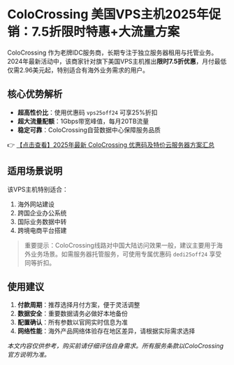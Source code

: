 # ColoCrossing 美国VPS主机2025年促销：7.5折限时特惠+大流量方案

ColoCrossing 作为老牌IDC服务商，长期专注于独立服务器租用与托管业务。2024年最新活动中，该商家针对旗下美国VPS主机推出**限时7.5折优惠**，月付最低仅需2.96美元起，特别适合有海外业务需求的用户。

## 核心优势解析

- **超高性价比**：使用优惠码 `vps25off24` 可享25%折扣
- **超大流量配额**：1Gbps带宽峰值，每月20TB流量
- **稳定可靠**：ColoCrossing自营数据中心保障服务品质

👉 [【点击查看】2025年最新 ColoCrossing 优惠码及特价云服务器方案汇总](https://bit.ly/ColoCrossing)

## 适用场景说明

该VPS主机特别适合：
1. 海外网站建设
2. 跨国企业办公系统
3. 国际业务数据中转
4. 跨境电商平台搭建

> 重要提示：ColoCrossing线路对中国大陆访问效果一般，建议主要用于海外业务场景。如需服务器托管服务，可使用专属优惠码 `dedi25off24` 享受同等折扣。

## 使用建议

1. **付款周期**：推荐选择月付方案，便于灵活调整
2. **数据安全**：重要数据请务必做好本地备份
3. **配置确认**：所有参数以官网实时信息为准
4. **网络性能**：海外产品网络体验存在地区差异，请根据实际需求选择

*本文内容仅供参考，购买前请仔细评估自身需求。所有服务条款以ColoCrossing官方说明为准。*